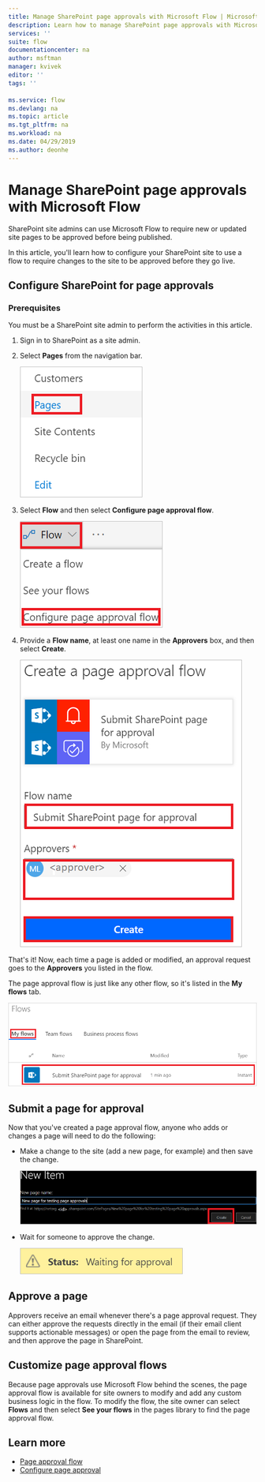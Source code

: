 ```yaml
---
title: Manage SharePoint page approvals with Microsoft Flow | Microsoft Docs
description: Learn how to manage SharePoint page approvals with Microsoft Flow..
services: ''
suite: flow
documentationcenter: na
author: msftman
manager: kvivek
editor: ''
tags: ''

ms.service: flow
ms.devlang: na
ms.topic: article
ms.tgt_pltfrm: na
ms.workload: na
ms.date: 04/29/2019
ms.author: deonhe
---
```


# Manage SharePoint page approvals with Microsoft Flow

SharePoint site admins can use Microsoft Flow to require new or updated site pages to be approved before being published.

In this article, you'll learn how to configure your SharePoint site to use a flow to require changes to the site to be approved before they go live.

## Configure SharePoint for page approvals

### Prerequisites 

You must be a SharePoint site admin to perform the activities in this article.

1. Sign in to SharePoint as a site admin.
1. Select **Pages** from the navigation bar.

    ![Select page approval flow](media/customize-sharepoint-page-approvals/pages.png)

1. Select **Flow** and then select **Configure page approval flow**.
    
    ![Select page approval flow](media/customize-sharepoint-page-approvals/select-page-approval-flow.png)

1. Provide a **Flow name**, at least one name in the  **Approvers** box, and then select **Create**.
    
    ![Select page approval flow](media/customize-sharepoint-page-approvals/flow-name-approvers-create.png)

That's it! Now, each time a page is added or modified, an approval request goes to the **Approvers** you listed in the flow.

The page approval flow is just like any other flow, so it's listed in the **My flows** tab.

![Select page approval flow](media/customize-sharepoint-page-approvals/page-approval-flow-success.png)

## Submit a page for approval

Now that you've created a page approval flow, anyone who adds or changes a page will need to do the following:

 - Make a change to the site (add a new page, for example) and then save the change.

     ![Submit page for approval](media/customize-sharepoint-page-approvals/create-new-page.png)
     
 - Wait for someone to approve the change.
    
    ![Submit page for approval](media/customize-sharepoint-page-approvals/wait-for-approval.png)
    
## Approve a page

Approvers receive an email whenever there's a page approval request. They can either approve the requests directly in the email (if their email client supports actionable messages) or open the page from the email to review, and then approve the page in SharePoint.

## Customize page approval flows

Because page approvals use Microsoft Flow behind the scenes, the page approval flow is available for site owners to modify and add any custom business logic in the flow. To modify the flow, the site owner can select **Flows** and then select **See your flows** in the pages library to find the page approval flow.

## Learn more

- [Page approval flow](https://support.office.com/article/page-approval-flow-a8b2e689-d4a1-4639-8028-333c0ece30d9)
- [Configure page approval](https://support.office.com/article/configure-page-approval-14ce6976-a0a7-427b-b4ab-d28d344a5222)
